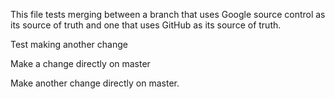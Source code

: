 This file tests merging between a branch that uses Google source control as its
source of truth and one that uses GitHub as its source of truth.

Test making another change

Make a change directly on master

Make another change directly on master.
